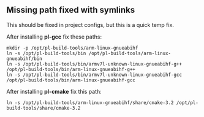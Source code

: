 ## Missing path fixed with symlinks

This should be fixed in project configs, but this is a quick temp fix.

After installing **pl-gcc** fix these paths:

```
mkdir -p /opt/pl-build-tools/arm-linux-gnueabihf
ln -s /opt/pl-build-tools/bin /opt/pl-build-tools/arm-linux-gnueabihf/bin
ln -s /opt/pl-build-tools/bin/armv7l-unknown-linux-gnueabihf-g++ /opt/pl-build-tools/bin/arm-linux-gnueabihf-g++
ln -s /opt/pl-build-tools/bin/armv7l-unknown-linux-gnueabihf-gcc /opt/pl-build-tools/bin/arm-linux-gnueabihf-gcc
```

After installing **pl-cmake** fix this path:

```
ln -s /opt/pl-build-tools/arm-linux-gnueabihf/share/cmake-3.2 /opt/pl-build-tools/share/cmake-3.2
```


